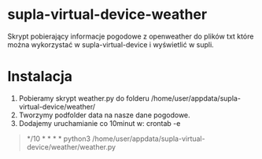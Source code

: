 # supla-virtual-device-weather
Skrypt pobierający informacje pogodowe z openweather do plików txt które można wykorzystać w supla-virtual-device i wyświetlić w supli.

# Instalacja
1. Pobieramy skrypt weather.py do folderu /home/user/appdata/supla-virtual-device/weather/
2. Tworzymy podfolder data na nasze dane pogodowe.
3. Dodajemy uruchamianie co 10minut w: crontab -e
> */10 * * * * python3 /home/user/appdata/supla-virtual-device/weather/weather.py
